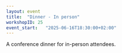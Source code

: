 ```yaml
---
layout: event
title:  "Dinner - In person"
workshopID: 25
event_start:   "2025-06-16T18:30:00+02:00"
---
```


A conference dinner for in-person attendees. 